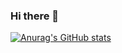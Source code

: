 ### Hi there 👋

[![Anurag's GitHub stats](https://github-readme-stats.vercel.app/api?username=rubensysoecho)](https://github.com/anuraghazra/github-readme-stats)

<!--
**rubensysoecho/rubensysoecho** is a ✨ _special_ ✨ repository because its `README.md` (this file) appears on your GitHub profile.

Here are some ideas to get you started:

- 🔭 I’m currently working on ...
- 🌱 I’m currently learning ...
- 👯 I’m looking to collaborate on ...
- 🤔 I’m looking for help with ...
- 💬 Ask me about ...
- 📫 How to reach me: ...
- 😄 Pronouns: ...
- ⚡ Fun fact: ...
-->
